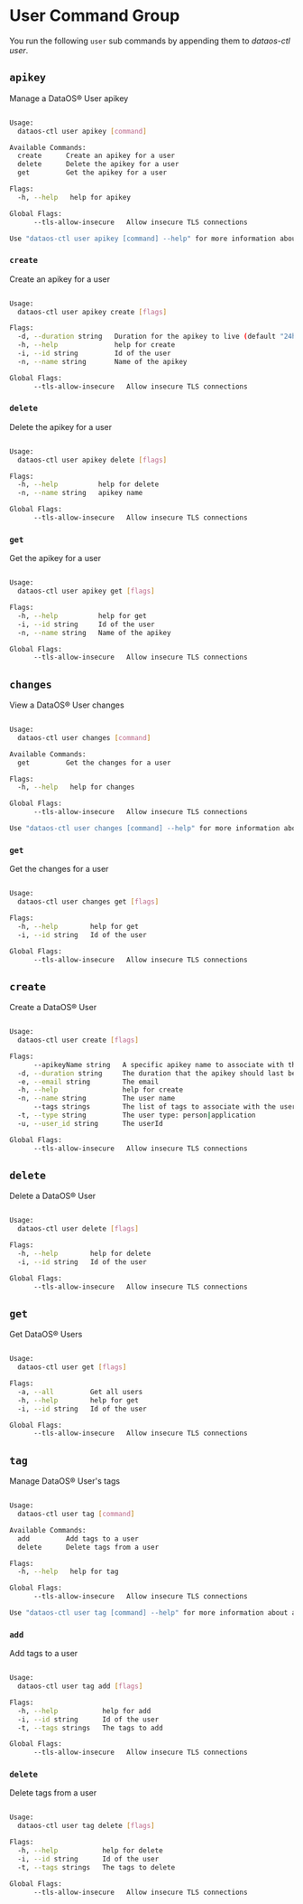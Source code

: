 # User Command Group
You run the following `user` sub commands by appending them to *dataos-ctl user*.

## `apikey`

Manage a DataOS® User apikey

```bash

Usage:
  dataos-ctl user apikey [command]

Available Commands:
  create      Create an apikey for a user
  delete      Delete the apikey for a user
  get         Get the apikey for a user

Flags:
  -h, --help   help for apikey

Global Flags:
      --tls-allow-insecure   Allow insecure TLS connections

Use "dataos-ctl user apikey [command] --help" for more information about a command.
```

### **`create`**
Create an apikey for a user

```bash

Usage:
  dataos-ctl user apikey create [flags]

Flags:
  -d, --duration string   Duration for the apikey to live (default "24h")
  -h, --help              help for create
  -i, --id string         Id of the user
  -n, --name string       Name of the apikey

Global Flags:
      --tls-allow-insecure   Allow insecure TLS connections
```

### **`delete`**
Delete the apikey for a user

```bash

Usage:
  dataos-ctl user apikey delete [flags]

Flags:
  -h, --help          help for delete
  -n, --name string   apikey name

Global Flags:
      --tls-allow-insecure   Allow insecure TLS connections
```

### **`get`**
Get the apikey for a user

```bash

Usage:
  dataos-ctl user apikey get [flags]

Flags:
  -h, --help          help for get
  -i, --id string     Id of the user
  -n, --name string   Name of the apikey

Global Flags:
      --tls-allow-insecure   Allow insecure TLS connections

```

## `changes`
View a DataOS® User changes

```bash

Usage:
  dataos-ctl user changes [command]

Available Commands:
  get         Get the changes for a user

Flags:
  -h, --help   help for changes

Global Flags:
      --tls-allow-insecure   Allow insecure TLS connections

Use "dataos-ctl user changes [command] --help" for more information about a command.

```

### **`get`**
Get the changes for a user

```bash

Usage:
  dataos-ctl user changes get [flags]

Flags:
  -h, --help        help for get
  -i, --id string   Id of the user

Global Flags:
      --tls-allow-insecure   Allow insecure TLS connections
```

## `create`

Create a DataOS® User
```bash

Usage:
  dataos-ctl user create [flags]

Flags:
      --apikeyName string   A specific apikey name to associate with the new user as a token
  -d, --duration string     The duration that the apikey should last before expiring
  -e, --email string        The email
  -h, --help                help for create
  -n, --name string         The user name
      --tags strings        The list of tags to associate with the user
  -t, --type string         The user type: person|application
  -u, --user_id string      The userId

Global Flags:
      --tls-allow-insecure   Allow insecure TLS connections
```

## `delete`
Delete a DataOS® User

```bash

Usage:
  dataos-ctl user delete [flags]

Flags:
  -h, --help        help for delete
  -i, --id string   Id of the user

Global Flags:
      --tls-allow-insecure   Allow insecure TLS connections
```

## `get`
Get DataOS® Users

```bash

Usage:
  dataos-ctl user get [flags]

Flags:
  -a, --all         Get all users
  -h, --help        help for get
  -i, --id string   Id of the user

Global Flags:
      --tls-allow-insecure   Allow insecure TLS connections
```

## `tag`
Manage DataOS® User's tags

```bash

Usage:
  dataos-ctl user tag [command]

Available Commands:
  add         Add tags to a user
  delete      Delete tags from a user

Flags:
  -h, --help   help for tag

Global Flags:
      --tls-allow-insecure   Allow insecure TLS connections

Use "dataos-ctl user tag [command] --help" for more information about a command.
```

### **`add`**
Add tags to a user

```bash

Usage:
  dataos-ctl user tag add [flags]

Flags:
  -h, --help           help for add
  -i, --id string      Id of the user
  -t, --tags strings   The tags to add

Global Flags:
      --tls-allow-insecure   Allow insecure TLS connections
```

### **`delete`**
Delete tags from a user
```bash

Usage:
  dataos-ctl user tag delete [flags]

Flags:
  -h, --help           help for delete
  -i, --id string      Id of the user
  -t, --tags strings   The tags to delete

Global Flags:
      --tls-allow-insecure   Allow insecure TLS connections
```

